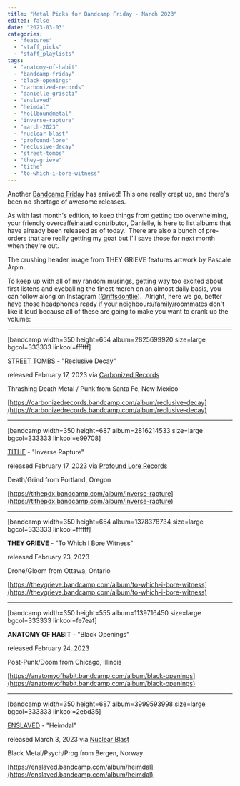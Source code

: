 ```yaml
---
title: "Metal Picks for Bandcamp Friday - March 2023"
edited: false
date: "2023-03-03"
categories:
  - "features"
  - "staff_picks"
  - "staff_playlists"
tags:
  - "anatomy-of-habit"
  - "bandcamp-friday"
  - "black-openings"
  - "carbonized-records"
  - "danielle-griscti"
  - "enslaved"
  - "heimdal"
  - "hellboundmetal"
  - "inverse-rapture"
  - "march-2023"
  - "nuclear-blast"
  - "profound-lore"
  - "reclusive-decay"
  - "street-tombs"
  - "they-grieve"
  - "tithe"
  - "to-which-i-bore-witness"
---
```


Another [Bandcamp Friday](https://isitbandcampfriday.com/) has arrived! This one really crept up, and there's been no shortage of awesome releases.

As with last month's edition, to keep things from getting too overwhelming, your friendly overcaffeinated contributor, Danielle, is here to list albums that have already been released as of today.  There are also a bunch of pre-orders that are really getting my goat but I'll save those for next month when they're out.

The crushing header image from THEY GRIEVE features artwork by Pascale Arpin.

To keep up with all of my random musings, getting way too excited about first listens and eyeballing the finest merch on an almost daily basis, you can follow along on Instagram ([@riffsdontlie](https://www.instagram.com/riffsdontlie/)).  Alright, here we go, better have those headphones ready if your neighbours/family/roommates don't like it loud because all of these are going to make you want to crank up the volume:

* * *

\[bandcamp width=350 height=654 album=2825699920 size=large bgcol=333333 linkcol=ffffff\]

[STREET TOMBS](https://hellbound.ca/?s=street+tombs) - "Reclusive Decay"

released February 17, 2023 via [Carbonized Records](https://carbonizedrecords.bandcamp.com/)

Thrashing Death Metal / Punk from Santa Fe, New Mexico

[https://carbonizedrecords.bandcamp.com/album/reclusive-decay](https://carbonizedrecords.bandcamp.com/album/reclusive-decay)

* * *

\[bandcamp width=350 height=687 album=2816214533 size=large bgcol=333333 linkcol=e99708\]

[TITHE](https://hellbound.ca/?s=tithe) - "Inverse Rapture"

released February 17, 2023 via [Profound Lore Records](https://profoundlorerecords.bandcamp.com/)

Death/Grind from Portland, Oregon

[https://tithepdx.bandcamp.com/album/inverse-rapture](https://tithepdx.bandcamp.com/album/inverse-rapture)

* * *

\[bandcamp width=350 height=654 album=1378378734 size=large bgcol=333333 linkcol=ffffff\]

**THEY GRIEVE** - "To Which I Bore Witness"

released February 23, 2023

Drone/Gloom from Ottawa, Ontario

[https://theygrieve.bandcamp.com/album/to-which-i-bore-witness](https://theygrieve.bandcamp.com/album/to-which-i-bore-witness)

* * *

\[bandcamp width=350 height=555 album=1139716450 size=large bgcol=333333 linkcol=fe7eaf\]

**ANATOMY OF HABIT** - "Black Openings"

released February 24, 2023

Post-Punk/Doom from Chicago, Illinois

[https://anatomyofhabit.bandcamp.com/album/black-openings](https://anatomyofhabit.bandcamp.com/album/black-openings)

* * *

\[bandcamp width=350 height=687 album=3999593998 size=large bgcol=333333 linkcol=2ebd35\]

[ENSLAVED](https://hellbound.ca/?s=enslaved) - "Heimdal"

released March 3, 2023 via [Nuclear Blast](https://nuclearblast.bandcamp.com/)

Black Metal/Psych/Prog from Bergen, Norway

[https://enslaved.bandcamp.com/album/heimdal](https://enslaved.bandcamp.com/album/heimdal)
